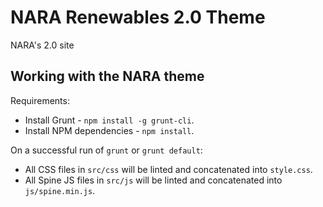 # NARA Renewables 2.0 Theme

NARA's 2.0 site

## Working with the NARA theme

Requirements:

* Install Grunt - `npm install -g grunt-cli`.
* Install NPM dependencies - `npm install`.

On a successful run of `grunt` or `grunt default`:

* All CSS files in `src/css` will be linted and concatenated into `style.css`.
* All Spine JS files in `src/js` will be linted and concatenated into `js/spine.min.js`.
